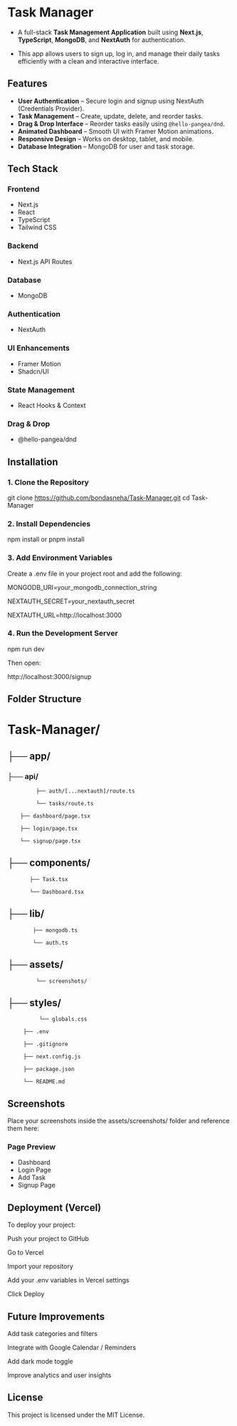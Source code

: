 #  Task Manager

- A full-stack **Task Management Application** built using **Next.js**, **TypeScript**, **MongoDB**, and **NextAuth** for authentication. 

- This app allows users to sign up, log in, and manage their daily tasks efficiently with a clean and interactive interface.



##  Features

- **User Authentication** – Secure login and signup using NextAuth (Credentials Provider).  
- **Task Management** – Create, update, delete, and reorder tasks.  
- **Drag & Drop Interface** – Reorder tasks easily using `@hello-pangea/dnd`.  
- **Animated Dashboard** – Smooth UI with Framer Motion animations.  
- **Responsive Design** – Works on desktop, tablet, and mobile.  
- **Database Integration** – MongoDB for user and task storage.  



##  Tech Stack

### **Frontend**
- Next.js  
- React  
- TypeScript  
- Tailwind CSS  

### **Backend**
- Next.js API Routes  

### **Database**
- MongoDB  

### **Authentication**
- NextAuth  

### **UI Enhancements**
- Framer Motion  
- Shadcn/UI  

### **State Management**
- React Hooks & Context  

### **Drag & Drop**
- @hello-pangea/dnd  



##  Installation

### 1️. Clone the Repository

git clone https://github.com/bondasneha/Task-Manager.git
cd Task-Manager

### 2️. Install Dependencies

npm install
 or
pnpm install


### 3. Add Environment Variables

Create a .env file in your project root and add the following:

MONGODB_URI=your_mongodb_connection_string

NEXTAUTH_SECRET=your_nextauth_secret

NEXTAUTH_URL=http://localhost:3000

### 4️. Run the Development Server

npm run dev

Then open:

 http://localhost:3000/signup

## Folder Structure

# Task-Manager/

 
 ## ├── app/

 
###     ├──  api/
 
             ├── auth/[...nextauth]/route.ts
 
             └── tasks/route.ts
 
        ├── dashboard/page.tsx
 
        ├── login/page.tsx
   
        └── signup/page.tsx

   
 ##     ├── components/
 
           ├── Task.tsx
 
           └── Dashboard.tsx

 
##      ├── lib/
 
            ├── mongodb.ts
 
            └── auth.ts

 
 ##      ├── assets/
 
             └── screenshots/
       
   
##       ├──  styles/
 
              └── globals.css
 
         ├── .env
 
         ├── .gitignore
 
         ├── next.config.js
 
         ├── package.json
 
         └── README.md


## Screenshots

Place your screenshots inside the assets/screenshots/ folder and reference them here:

### Page	Preview

- Dashboard	
- Login Page	
- Add Task	
- Signup Page	

## Deployment (Vercel)

To deploy your project:

  Push your project to GitHub

  Go to Vercel

  Import your repository

  Add your .env variables in Vercel settings

  Click Deploy

## Future Improvements

Add task categories and filters

  Integrate with Google Calendar / Reminders

  Add dark mode toggle

  Improve analytics and user insights


## License

This project is licensed under the MIT License.






